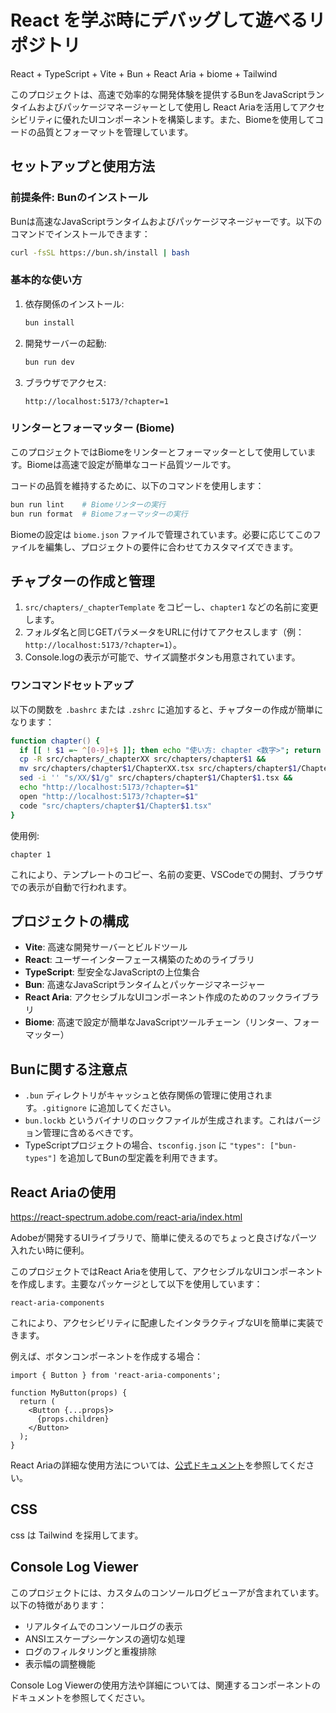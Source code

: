 # React を学ぶ時にデバッグして遊べるリポジトリ
React + TypeScript + Vite + Bun + React Aria + biome + Tailwind

このプロジェクトは、高速で効率的な開発体験を提供するBunをJavaScriptランタイムおよびパッケージマネージャーとして使用し
React Ariaを活用してアクセシビリティに優れたUIコンポーネントを構築します。また、Biomeを使用してコードの品質とフォーマットを管理しています。

## セットアップと使用方法

### 前提条件: Bunのインストール

Bunは高速なJavaScriptランタイムおよびパッケージマネージャーです。以下のコマンドでインストールできます：

```bash
curl -fsSL https://bun.sh/install | bash
```

### 基本的な使い方

1. 依存関係のインストール:
   ```sh
   bun install
   ```

2. 開発サーバーの起動:
   ```sh
   bun run dev
   ```

3. ブラウザでアクセス:
   ```
   http://localhost:5173/?chapter=1
   ```

### リンターとフォーマッター (Biome)

このプロジェクトではBiomeをリンターとフォーマッターとして使用しています。Biomeは高速で設定が簡単なコード品質ツールです。

コードの品質を維持するために、以下のコマンドを使用します：

```sh
bun run lint    # Biomeリンターの実行
bun run format  # Biomeフォーマッターの実行
```

Biomeの設定は `biome.json` ファイルで管理されています。必要に応じてこのファイルを編集し、プロジェクトの要件に合わせてカスタマイズできます。

## チャプターの作成と管理

1. `src/chapters/_chapterTemplate` をコピーし、`chapter1` などの名前に変更します。
2. フォルダ名と同じGETパラメータをURLに付けてアクセスします（例：`http://localhost:5173/?chapter=1`）。
3. Console.logの表示が可能で、サイズ調整ボタンも用意されています。

### ワンコマンドセットアップ

以下の関数を `.bashrc` または `.zshrc` に追加すると、チャプターの作成が簡単になります：

```zsh
function chapter() {
  if [[ ! $1 =~ ^[0-9]+$ ]]; then echo "使い方: chapter <数字>"; return 1; fi
  cp -R src/chapters/_chapterXX src/chapters/chapter$1 &&
  mv src/chapters/chapter$1/ChapterXX.tsx src/chapters/chapter$1/Chapter$1.tsx &&
  sed -i '' "s/XX/$1/g" src/chapters/chapter$1/Chapter$1.tsx &&
  echo "http://localhost:5173/?chapter=$1"
  open "http://localhost:5173/?chapter=$1"
  code "src/chapters/chapter$1/Chapter$1.tsx"
}
```

使用例:
```
chapter 1
```

これにより、テンプレートのコピー、名前の変更、VSCodeでの開封、ブラウザでの表示が自動で行われます。

## プロジェクトの構成

- **Vite**: 高速な開発サーバーとビルドツール
- **React**: ユーザーインターフェース構築のためのライブラリ
- **TypeScript**: 型安全なJavaScriptの上位集合
- **Bun**: 高速なJavaScriptランタイムとパッケージマネージャー
- **React Aria**: アクセシブルなUIコンポーネント作成のためのフックライブラリ
- **Biome**: 高速で設定が簡単なJavaScriptツールチェーン（リンター、フォーマッター）

## Bunに関する注意点

- `.bun` ディレクトリがキャッシュと依存関係の管理に使用されます。`.gitignore` に追加してください。
- `bun.lockb` というバイナリのロックファイルが生成されます。これはバージョン管理に含めるべきです。
- TypeScriptプロジェクトの場合、`tsconfig.json` に `"types": ["bun-types"]` を追加してBunの型定義を利用できます。

## React Ariaの使用

https://react-spectrum.adobe.com/react-aria/index.html

Adobeが開発するUIライブラリで、簡単に使えるのでちょっと良さげなパーツ入れたい時に便利。

このプロジェクトではReact Ariaを使用して、アクセシブルなUIコンポーネントを作成します。主要なパッケージとして以下を使用しています：

```
react-aria-components
```

これにより、アクセシビリティに配慮したインタラクティブなUIを簡単に実装できます。

例えば、ボタンコンポーネントを作成する場合：

```tsx
import { Button } from 'react-aria-components';

function MyButton(props) {
  return (
    <Button {...props}>
      {props.children}
    </Button>
  );
}
```

React Ariaの詳細な使用方法については、[公式ドキュメント](https://react-spectrum.adobe.com/react-aria/)を参照してください。

## CSS
css は Tailwind を採用してます。

## Console Log Viewer

このプロジェクトには、カスタムのコンソールログビューアが含まれています。以下の特徴があります：

- リアルタイムでのコンソールログの表示
- ANSIエスケープシーケンスの適切な処理
- ログのフィルタリングと重複排除
- 表示幅の調整機能

Console Log Viewerの使用方法や詳細については、関連するコンポーネントのドキュメントを参照してください。
